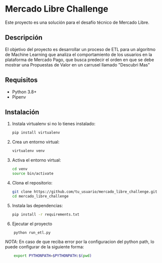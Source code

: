
# Mercado Libre Challenge

Este proyecto es una solución para el desafío técnico de Mercado Libre.

## Descripción

El objetivo del proyecto es desarrollar un proceso de ETL para un algoritmo de Machine Learning que analiza el comportamiento de los usuarios en la plataforma de Mercado Pago, que busca predecir el orden en que se debe mostrar una Propuestas de Valor en un carrusel llamado "Descubri Mas"

## Requisitos

- Python 3.8+
- Pipenv
## Instalación

1. Instala virtualenv si no lo tienes instalado:
    ```bash
    pip install virtualenv
    ```

2. Crea un entorno virtual:
    ```bash
    virtualenv venv
    ```

3. Activa el entorno virtual:
    ```bash
    cd venv
    source bin/activate
    ```
4. Clona el repositorio:
    ```bash
    git clone https://github.com/tu_usuario/mercado_libre_challenge.git
    cd mercado_libre_challenge
    ```
5. Instala las dependencias:
    ```bash
    pip install -r requirements.txt
    ```
6. Ejecutar el proyecto 
```bash
    python run_etl.py
```
*NOTA*: En caso de que reciba error por la configuracion del python path, lo puede configurar de la siguiente forma:
```bash
    export PYTHONPATH=$PYTHONPATH:$(pwd)
```